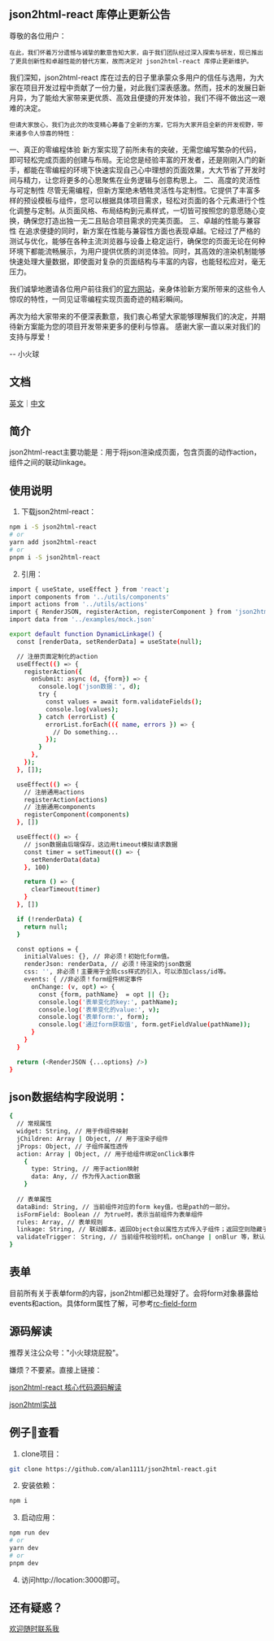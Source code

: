 ## json2html-react 库停止更新公告
尊敬的各位用户：

    在此，我们怀着万分遗憾与诚挚的歉意告知大家，由于我们团队经过深入探索与研发，现已推出了更具创新性和卓越性能的替代方案，故而决定对 json2html-react 库停止更新维护。
我们深知，json2html-react 库在过去的日子里承蒙众多用户的信任与选用，为大家在项目开发过程中贡献了一份力量，对此我们深表感激。然而，技术的发展日新月异，为了能给大家带来更优质、高效且便捷的开发体验，我们不得不做出这一艰难的决定。

    但请大家放心，我们为此次的改变精心筹备了全新的方案，它将为大家开启全新的开发视野，带来诸多令人惊喜的特性：
一、真正的零编程体验
新方案实现了前所未有的突破，无需您编写繁杂的代码，即可轻松完成页面的创建与布局。无论您是经验丰富的开发者，还是刚刚入门的新手，都能在零编程的环境下快速实现自己心中理想的页面效果，大大节省了开发时间与精力，让您将更多的心思聚焦在业务逻辑与创意构思上。
二、高度的灵活性与可定制性
尽管无需编程，但新方案绝未牺牲灵活性与定制性。它提供了丰富多样的预设模板与组件，您可以根据具体项目需求，轻松对页面的各个元素进行个性化调整与定制。从页面风格、布局结构到元素样式，一切皆可按照您的意愿随心变换，确保您打造出独一无二且贴合项目需求的完美页面。
三、卓越的性能与兼容性
在追求便捷的同时，新方案在性能与兼容性方面也表现卓越。它经过了严格的测试与优化，能够在各种主流浏览器与设备上稳定运行，确保您的页面无论在何种环境下都能流畅展示，为用户提供优质的浏览体验。同时，其高效的渲染机制能够快速处理大量数据，即使面对复杂的页面结构与丰富的内容，也能轻松应对，毫无压力。

我们诚挚地邀请各位用户前往我们的[官方网站](https://i-simple.fun/)，亲身体验新方案所带来的这些令人惊叹的特性，一同见证零编程实现页面奇迹的精彩瞬间。

再次为给大家带来的不便深表歉意，我们衷心希望大家能够理解我们的决定，并期待新方案能为您的项目开发带来更多的便利与惊喜。
感谢大家一直以来对我们的支持与厚爱！

-- 小火球

## 文档
[英文](https://github.com/alan1111/json2html-react/blob/main/README.md)｜[中文](https://github.com/alan1111/json2html-react/blob/main/README_CN.md)

## 简介
json2html-react主要功能是：用于将json渲染成页面，包含页面的动作action，组件之间的联动linkage。

## 使用说明

1. 下载json2html-react：
```bash
npm i -S json2html-react
# or
yarn add json2html-react
# or
pnpm i -S json2html-react
```
2. 引用：

```bash
import { useState, useEffect } from 'react';
import components from '../utils/components'
import actions from '../utils/actions'
import { RenderJSON, registerAction, registerComponent } from 'json2html-react';
import data from '../examples/mock.json'

export default function DynamicLinkage() {
  const [renderData, setRenderData] = useState(null);

  // 注册页面定制化的action
  useEffect(() => {
    registerAction({
      onSubmit: async (d, {form}) => {
        console.log('json数据：', d);
        try {
          const values = await form.validateFields();
          console.log(values);
        } catch (errorList) {
          errorList.forEach(({ name, errors }) => {
            // Do something...
          });
        }
      },
    });
  }, []);

  useEffect(() => {
    // 注册通用actions
    registerAction(actions)
    // 注册通用components
    registerComponent(components)
  }, [])

  useEffect(() => {
    // json数据由后端保存，这边用timeout模拟请求数据
    const timer = setTimeout(() => {
      setRenderData(data)
    }, 100)

    return () => {
      clearTimeout(timer)
    }
  }, [])

  if (!renderData) {
    return null;
  }

  const options = {
    initialValues: {}, // 非必须！初始化form值。
    renderJson: renderData, // 必须！待渲染的json数据
    css: '', 非必须！主要用于全局css样式的引入，可以添加class/id等。
    events: { //非必须！form组件绑定事件
      onChange: (v, opt) => {
        const {form, pathName}  = opt || {};
        console.log('表单变化的key:', pathName);
        console.log('表单变化的value:', v);
        console.log('表单form:', form);
        console.log('通过form获取值', form.getFieldValue(pathName));
      }
    }
  }

  return (<RenderJSON {...options} />)
}

```
## json数据结构字段说明：

```bash
{
  // 常规属性
  widget: String, // 用于作组件映射
  jChildren: Array | Object, // 用于渲染子组件
  jProps: Object, // 子组件属性透传
  action: Array | Object, // 用于给组件绑定onClick事件
    {
      type: String, // 用于action映射
      data: Any, // 作为传入action数据
    }
  
  // 表单属性
  dataBind: String, // 当前组件对应的form key值，也是path的一部分。
  isFormField: Boolean // 为true时，表示当前组件为表单组件
  rules: Array, // 表单规则
  linkage: String, // 联动脚本，返回Object会以属性方式传入子组件；返回空则隐藏子组件。
  validateTrigger： String, // 当前组件校验时机，onChange | onBlur 等，默认onBlur，即失焦时候校验。
}
```

## 表单

目前所有关于表单form的内容，json2html都已处理好了。会将form对象暴露给events和action。具体form属性了解，可参考[rc-field-form](https://www.npmjs.com/package/rc-field-form)

## 源码解读

推荐关注公众号："小火球烧屁股"。

嫌烦？不要紧。直接上链接： 

[json2html-react 核心代码源码解读](https://mp.weixin.qq.com/s?__biz=MzkzMTQ1NDU4Nw==&mid=2247484271&idx=1&sn=f8230fba87efed9a997a7f53c1198508&chksm=c26b887bf51c016d7f6085fee855c69596932c6af8d2478362caa128df25350a353f74daa40c&token=1854349548&lang=zh_CN#rd)

[json2html实战](https://mp.weixin.qq.com/s?__biz=MzkzMTQ1NDU4Nw==&mid=2247484526&idx=1&sn=ba82a0a3abd427d25cd0c96b3ac0a87e&chksm=c26b8f7af51c066c44336256ab1e7069dc968747ab4949d46cda73f56cf58377462db05124ae&token=1531096240&lang=zh_CN#rd)

## 例子🌰查看
1. clone项目：
```bash
git clone https://github.com/alan1111/json2html-react.git
```

2. 安装依赖： 
```bash
npm i
```

3. 启动应用：

```bash
npm run dev
# or
yarn dev
# or
pnpm dev
```

4. 访问http://location:3000即可。

## 还有疑惑？

[欢迎随时联系我](https://i-simple.fun/contactUs)

